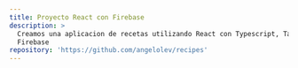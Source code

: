 ```yaml
---
title: Proyecto React con Firebase
description: >
  Creamos una aplicacion de recetas utilizando React con Typescript, Tailwind y
  Firebase
repository: 'https://github.com/angelolev/recipes'
---
```


